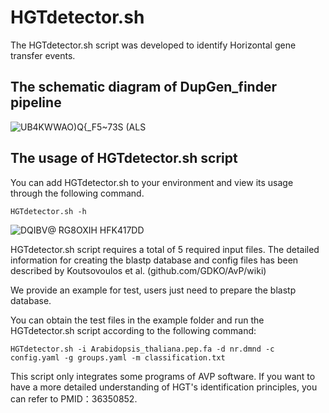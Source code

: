 # HGTdetector.sh

The HGTdetector.sh script was developed to identify Horizontal gene transfer events.

## The schematic diagram of DupGen_finder pipeline
![UB4KWWAO)Q{_F5~73S (ALS](https://github.com/SextupleV/TD-research/assets/22436936/9dea2366-49cc-4074-b627-404270d403e3)

## The usage of HGTdetector.sh script
You can add HGTdetector.sh to your environment and view its usage through the following command.

```HGTdetector.sh -h```

![DQIBV@ RG8OXIH HFK417DD](https://github.com/SextupleV/TD-research/assets/22436936/bb8b3d64-a9c7-4ff7-894e-3f09275a2770)


HGTdetector.sh script requires a total of 5 required input files. The detailed information for creating the blastp database and config files has been described by Koutsovoulos et al. (github.com/GDKO/AvP/wiki)

We provide an example for test, users just need to prepare the blastp database.

You can obtain the test files in the example folder and run the HGTdetector.sh script according to the following command:

```HGTdetector.sh -i Arabidopsis_thaliana.pep.fa -d nr.dmnd -c config.yaml -g groups.yaml -m classification.txt```

This script only integrates some programs of AVP software. If you want to have a more detailed understanding of HGT's identification principles, you can refer to PMID：36350852.

